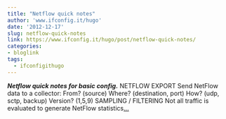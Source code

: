 ```yaml
---
title: "Netflow quick notes"
author: 'www.ifconfig.it/hugo'
date: '2012-12-17'
slug: netflow-quick-notes
link: https://www.ifconfig.it/hugo/post/netflow-quick-notes/
categories:
- bloglink
tags:
  - ifconfigithugo
---
```


***Netflow quick notes for basic config.*** NETFLOW EXPORT Send NetFlow data to a collector: From? (source) Where? (destination, port) How? (udp, sctp, backup) Version? (1,5,9) SAMPLING / FILTERING Not all traffic is evaluated to generate NetFlow statistics[... <i class="fas fa-external-link-alt"></i>](https://www.ifconfig.it/hugo/post/netflow-quick-notes/)

